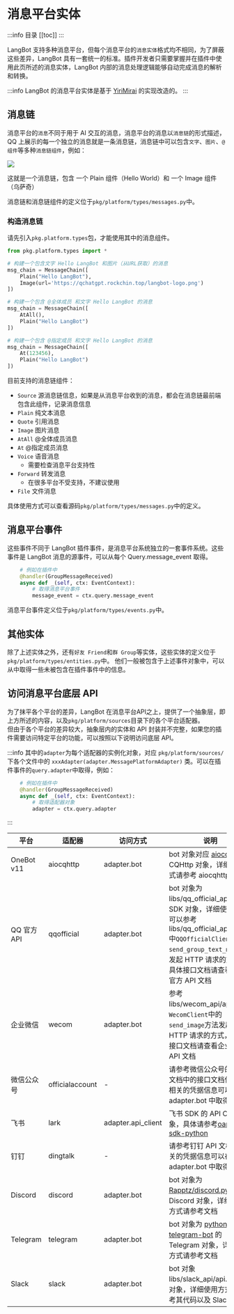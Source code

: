 # 消息平台实体

:::info 目录
[[toc]]
:::

LangBot 支持多种消息平台，但每个消息平台的`消息实体`格式均不相同，为了屏蔽这些差异，LangBot 具有一套统一的标准。插件开发者只需要掌握并在插件中使用此页所述的消息实体，LangBot 内部的消息处理逻辑能够自动完成消息的解析和转换。

:::info
LangBot 的消息平台实体是基于 [YiriMirai](https://github.com/YiriMiraiProject/YiriMirai) 的实现改造的。
:::

## 消息链

消息平台的`消息`不同于用于 AI 交互的消息，消息平台的消息以`消息链`的形式描述，QQ 上展示的每一个独立的消息就是一条消息链，消息链中可以包含`文字`、`图片`、`@组件`等多种`消息链组件`，例如：

![](/assets/image/zh/plugin/dev/plugin_dev_messages_01.png)

这就是一个消息链，包含 一个 Plain 组件（Hello World）和 一个 Image 组件（乌萨奇）

消息链和消息链组件的定义位于`pkg/platform/types/messages.py`中。

### 构造消息链

请先引入`pkg.platform.types`包，才能使用其中的消息组件。  

```python
from pkg.platform.types import *

# 构建一个包含文字 Hello LangBot 和图片（从URL获取）的消息
msg_chain = MessageChain([
    Plain("Hello LangBot"),
    Image(url='https://qchatgpt.rockchin.top/langbot-logo.png')
])

# 构建一个包含 @全体成员 和文字 Hello LangBot 的消息
msg_chain = MessageChain([
    AtAll(),
    Plain("Hello LangBot")
])

# 构建一个包含 @指定成员 和文字 Hello LangBot 的消息
msg_chain = MessageChain([
    At(123456),
    Plain("Hello LangBot")
])
```

目前支持的消息链组件：

- `Source` 源消息链信息，如果是从消息平台收到的消息，都会在消息链最前端包含此组件，记录消息信息
- `Plain` 纯文本消息
- `Quote` 引用消息
- `Image` 图片消息
- `AtAll` @全体成员消息
- `At` @指定成员消息
- `Voice` 语音消息
    - 需要检查消息平台支持性
- `Forward` 转发消息
    - 在很多平台不受支持，不建议使用
- `File` 文件消息

具体使用方式可以查看源码`pkg/platform/types/messages.py`中的定义。

## 消息平台事件

这些事件不同于 LangBot 插件事件，是消息平台系统独立的一套事件系统。这些事件是 LangBot 消息的源事件，可以从每个 Query.message_event 取得。

```python
    # 例如在插件中
    @handler(GroupMessageReceived)
    async def _(self, ctx: EventContext):
        # 取得消息平台事件
        message_event = ctx.query.message_event
```

消息平台事件定义位于`pkg/platform/types/events.py`中。

## 其他实体

除了上述实体之外，还有`好友 Friend`和`群 Group`等实体，这些实体的定义位于`pkg/platform/types/entities.py`中。
他们一般被包含于上述事件对象中，可以从中取得一些未被包含在插件事件中的信息。

## 访问消息平台底层 API

为了抹平各个平台的差异，LangBot 在消息平台API之上，提供了一个抽象层，即上方所述的内容，以及`pkg/platform/sources`目录下的各个平台适配器。  
但由于各个平台的差异较大，抽象层内的实体和 API 封装并不完整，如果您的插件需要访问特定平台的功能，可以按照以下说明访问底层 API。

:::info
其中的`adapter`为每个适配器的实例化对象，对应 `pkg/platform/sources/` 下各个文件中的 `xxxAdapter(adapter.MessagePlatformAdapter)` 类。可以在插件事件的`query.adapter`中取得，例如：

```python
    # 例如在插件中
    @handler(GroupMessageReceived)
    async def _(self, ctx: EventContext):
        # 取得适配器对象
        adapter = ctx.query.adapter
```
:::


| 平台 | 适配器 | 访问方式 | 说明 |
| --- | --- | --- | --- |
| OneBot v11| aiocqhttp | adapter.bot | bot 对象对应 [aiocqhttp](https://github.com/nonebot/aiocqhttp) 的 CQHttp 对象，详细使用方式请参考 aiocqhttp 文档 |
| QQ 官方API | qqofficial | adapter.bot | bot 对象为 libs/qq_official_api 下的 SDK 对象，详细使用方式可以参考 libs/qq_official_api/api.py 中`QQOfficialClient`中的`send_group_text_msg`方法发起 HTTP 请求的方式，具体接口文档请查看 QQ 官方 API 文档|
| 企业微信 | wecom | adapter.bot | 参考 libs/wecom_api/api.py 中`WecomClient`中的`send_image`方法发起 HTTP 请求的方式，具体接口文档请查看企业微信 API 文档 |
| 微信公众号 | officialaccount | - | 请参考微信公众号的 API 文档中的接口文档信息，相关的凭据信息可以在 adapter.bot 中取得 |
| 飞书 | lark | adapter.api_client | 飞书 SDK 的 API Client 对象，具体请参考[oapi-sdk-python](https://github.com/larksuite/oapi-sdk-python) |
| 钉钉 | dingtalk | - | 请参考钉钉 API 文档，相关的凭据信息可以在 adapter.bot 中取得 |
| Discord | discord | adapter.bot | bot 对象为 [Rapptz/discord.py](https://github.com/Rapptz/discord.py) 的 Discord 对象，详细使用方式请参考文档 |
| Telegram | telegram | adapter.bot | bot 对象为 [python-telegram-bot](https://github.com/python-telegram-bot/python-telegram-bot) 的 Telegram 对象，详细使用方式请参考文档 |
| Slack | slack | adapter.bot | bot 对象 libs/slack_api/api.py 中的对象，详细使用方式请参考其代码以及 Slack SDK |